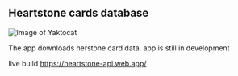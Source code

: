 ## Heartstone cards database

![Image of Yaktocat](https://images.blz-contentstack.com/v3/assets/bltc965041283bac56c/blt25d472f4aa3951e6/5eebd59169a03212218fdc2e/logo.png)

The app downloads herstone card data.
app is still in development 

live build 
https://heartstone-api.web.app/
